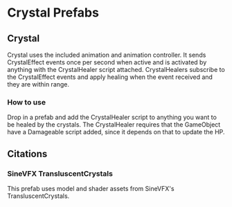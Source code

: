﻿# Crystal Prefabs

## Crystal
   
Crystal uses the included animation and animation controller. It sends
CrystalEffect events once per second when active and is activated by anything
with the CrystalHealer script attached. CrystalHealers subscribe to the
CrystalEffect events and apply healing when the event received and they are
within range.

### How to use

Drop in a prefab and add the CrystalHealer script to anything you want to be
healed by the crystals. The CrystalHealer requires that the GameObject have a
Damageable script added, since it depends on that to update the HP.

## Citations

### SineVFX TransluscentCrystals

This prefab uses model and shader assets from SineVFX's TransluscentCrystals.

